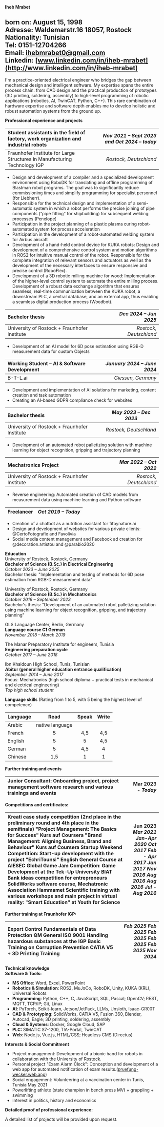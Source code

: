 **Iheb Mrabet**

born on: August 15, 1998  
Adresse: Waldemarstr.16 18057, Rostock  
Nationality: Tunisian  
Tel: 0151-12704266  
Email: ihebmrabet0@gmail.com  
Linkedin: [www.linkedin.com/in/iheb-mrabet](http://www.linkedin.com/in/iheb-mrabet)  
---

I'm a practice-oriented electrical engineer who bridges the gap between mechanical design and intelligent software. My expertise spans the entire process chain: from CAD design and the practical production of prototypes (3D printing, soldering, assembly) to high-level programming of robotic applications (robotics, AI, TwinCAT, Python, C++). This rare combination of hardware expertise and software depth enables me to develop holistic and robust automation systems from the ground up.

**Professional experience and projects**

| Student assistants in the field of factory, work organization and industrial robots | *Nov 2021 – Sept 2023 and Oct 2024 – today* |
| :---- | ----: |
| Fraunhofer Institute for Large Structures in Manufacturing Technology IGP | *Rostock, Deutschland* |

* Design and development of a compiler and a specialized development environment using RoboDK for translating and offline programming of Blastman robot programs. The goal was to significantly reduce commissioning times and simplify programming for specialist personnel (for Liebherr).  
* Responsible for the technical design and implementation of a semi-automatic system in which a robot performs the precise joining of pipe components ("pipe fitting" for shipbuilding) for subsequent welding processes (Penelope)  
* Participation in the project planning of a plastic plasma curing robot-automated system for process acceleration  
* Participation in the development of a robot-automated welding system for Airbus aircraft  
* Development of a hand-held control device for KUKA robots: Design and development of a comprehensive control system and motion algorithms in ROS2 for intuitive manual control of the robot. Responsible for the complete integration of relevant sensors and actuators as well as the development of the necessary interfaces to ensure responsive and precise control (RoboFlex).  
* Development of a 3D robotic milling machine for wood: Implementation of the higher-level control system to automate the entire milling process. Development of a robust data exchange algorithm that ensures seamless, real-time communication between the KUKA robot, a downstream PLC, a central database, and an external app, thus enabling a seamless digital production process (Woodbot).

| Bachelor thesis | *Dec 2024 – Jun 2025* |
| :---- | ----: |
| University of Rostock \+ Fraunhofer Institute | *Rostock, Deutschland* |

* Development of an AI model for 6D pose estimation using RGB-D measurement data for custom Objects

| Working Student – AI & Software Development | *January 2024 – June 2024* |
| :---- | ----: |
| B-T-L.ai | *Giessen, Germany* |

* Development and implementation of AI solutions for marketing, content creation and task automation  
* Creating an AI-based GDPR compliance check for websites


|  Bachelor thesis |  *May 2023 – Dec 2023* |
| :---- | ----- |
| University of Rostock \+ Fraunhofer Institute | *Rostock, Deutschland* |

* Development of an automated robot palletizing solution with machine learning for object recognition, gripping and trajectory planning

| Mechatronics Project | *Mar 2022 – Oct 2022* |
| :---- | ----: |
| University of Rostock \+ Fraunhofer Institute | *Rostock, Deutschland* |

* Reverse engineering: Automated creation of CAD models from measurement data using machine learning and Python software

| Freelancer | *Oct 2019 – Today* |
| :---- | ----: |

* Creation of a chatbot as a nutrition assistant for fitbynature.ai  
* Design and development of websites for various private clients: @CertoFotografie and Favolivia  
* Social media content management and Facebook ad creation for @decoration.artistou and @parabio2020

**Education**  
University of Rostock, Rostock, Germany  
**Bachelor of Science (B.Sc.) in Electrical Engineering**  
*October 2023 – June 2025*  
Bachelor thesis: "Implementation and testing of methods for 6D pose estimation from RGB-D measurement data"

University of Rostock, Rostock, Germany  
**Bachelor of Science (B.Sc.) in Mechatronics**  
*October 2019 – September 2023*  
Bachelor's thesis: "Development of an automated robot palletizing solution using machine learning for object recognition, gripping, and trajectory planning"

GLS Language Center, Berlin, Germany  
**Language course C1 German**  
*November 2018 – March 2019*

The Manar Preparatory Institute for engineers, Tunisia  
**Engineering preparation cycle**  
*October 2017 – June 2018*

Ibn Khaldoun High School, Tunis, Tunisian  
**Abitur (general higher education entrance qualification)**  
*September 2014 – June 2017*  
Focus: Mechatronics (high school diploma \+ practical tests in mechanical and electrical engineering)  
*Top high school student*

**Language skills**       (Rating from 1 to 5, with 5 being the highest level of competence)

| Language | Read  | Speak | Write |
| :---- | :---: | :---: | :---: |
| Arabic | native language |  |  |
| French | 5 | 4,5 | 4,5 |
| English | 5 | 5 | 4,5 |
| German | 5 | 4,5 | 4 |
| Chinese | 1,5 | 1 | 1 |

**Further training and events**

| Junior Consultant: Onboarding project, project management software research and various trainings and events | Mar 2023 \- *Today* |
| :---- | ----: |

**Competitions and certificates:**

| Kreati case study competition (2nd place in the preliminary round and 4th place in the semifinals) "Project Management: The Basics for Success" Kurs auf Coursera	 "Brand Management: Aligning Business, Brand and Behaviour" Kurs auf Coursera Startup Weekend Competition: Start-up development with the project ”EchriTounsi" English General Course at AIESEC Global Game Jam Competition: Game Development at the Tek-Up University BIAT Bank ideas competition for entrepreneurs SolidWorks software course, Mechatronic Association Hammamet Scientific training with various workshops and main project in virtual reality: "Smart Education" at Youth for Science | Jun 2023 *Mar 2021 Jan-Apr 2020 Oct 2017 Feb \- Apr 2017 Jan 2017 Nov 2016 Aug 2016 Aug 2016 Jul \- Aug 2016* |
| :---- | ----: |

**Further training at Fraunhofer IGP:**

| Export Control Fundamentals of Data Protection QM General ISO 9001 Handling hazardous substances at the IGP Basic Training on Corruption Prevention CATIA V5 \+ 3D Printing Training | *Feb 2025 Feb 2025 Feb 2025 Feb 2025 Feb 2025 Nov 2024* |
| :---- | ----: |

**Technical knowledge**  
**Software & Tools:**

* **MS Office:** Word, Excel, PowerPoint  
* **Robotics & Simulation**: ROS2, MuJoCo, RoboDK, Unity, KUKA (KRL), Universal Robots  
* **Programming**: Python, C++, C, JavaScript, SQL, Pascal; OpenCV; REST, MQTT, TCP/IP; Git, Linux  
* **AI**: PyTorch, Scikit-learn, Jetson/JetPack, LLMs, Unsloth, Isaac-GR00T  
* **CAD & Prototyping**: SolidWorks, CATIA V5, Fusion 360, Blender, Autocad, Eagle; 3D printing, soldering, assembly  
* **Cloud & Systems**: Docker, Google Cloud; SAP  
* **PLC:** SIMATIC S7-1200, TIA-Portal, TwinCAT  
* **Web**: Node.js, Vue.js, HTML/CSS; Headless CMS (Directus)

**Interests & Social Commitment**

* Project management: Development of a bionic hand for robots in collaboration with the University of Rostock.  
* Personal project "Exam Alarm Clock": Conception and development of a web app for automated notification of exam results.([pruefung-wecker.web.app](http://pruefung-wecker.web.app))  
* Social engagement: Volunteering at a vaccination center in Tunis, Tunisia May 2021  
* Powerlifting athlete (state champion in bench press MV) \+ grappling \+ swimming  
* Interest in politics, history and economics

**Detailed proof of professional experience:**

A detailed list of projects will be provided upon request.

